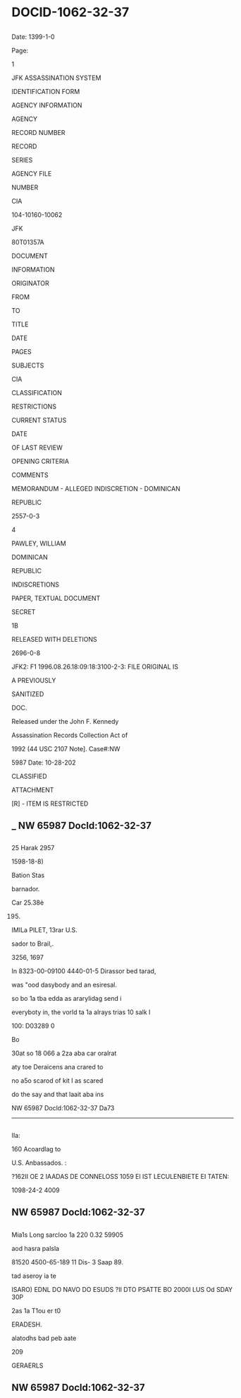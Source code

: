 # DOCID-1062-32-37

##
Date: 1399-1-0

Page:

1

JFK ASSASSINATION SYSTEM

IDENTIFICATION FORM

AGENCY INFORMATION

AGENCY

RECORD NUMBER

RECORD

SERIES

AGENCY FILE

NUMBER

CIA

104-10160-10062

JFK

80T01357A

DOCUMENT

INFORMATION

ORIGINATOR

FROM

TO

TITLE

DATE

PAGES

SUBJECTS

CIA

CLASSIFICATION

RESTRICTIONS

CURRENT STATUS

DATE

OF LAST REVIEW

OPENING CRITERIA

COMMENTS

MEMORANDUM - ALLEGED INDISCRETION - DOMINICAN

REPUBLIC

2557-0-3

4

PAWLEY, WILLIAM

DOMINICAN

REPUBLIC

INDISCRETIONS

PAPER, TEXTUAL DOCUMENT

SECRET

1B

RELEASED WITH DELETIONS

2696-0-8

JFK2: F1 1996.08.26.18:09:18:3100-2-3: FILE ORIGINAL IS

A PREVIOUSLY

SANITIZED

DOC.

Released under the John F. Kennedy

Assassination Records Collection Act of

1992 (44 USC 2107 Note]. Case#:NW

5987 Date: 10-28-202

CLASSIFIED

ATTACHMENT

[R] - ITEM IS RESTRICTED

_ NW 65987 Docld:1062-32-37
---

##
25 Harak 2957

1598-18-8)

Bation Stas

barnador.

Car 25.38è

195.

IMILa PILET, 13rar U.S.

sador to Brail,.

3256, 1697

In 8323-00-09100 4440-01-5 Dirassor bed tarad,

was "ood dasybody and an esiresal.

so bo 1a tba edda as ararylidag send i

everyboty in, the vorld ta 1a alrays trias 10 salk I

100: D03289 0

Bo

30at so 18 066 a 2za aba car oralrat

aty toe Deraicens ana crared to

no a5o scarod of kit I as scared

do the say and that laait aba ins

NW 65987 Docld:1062-32-37
Da73

---

##
IIa:

160 Acoardlag to

U.S. Anbassados. :

?162II OE 2 IAADAS DE CONNELOSS 1059 El IST LECULENBIETE EI TATEN:

1098-24-2 4009

NW 65987 Docld:1062-32-37
---

##
Mia1s Long sarcloo 1a 220 0.32 59905

aod hasra palsla

81520 4500-65-189 11 Dis- 3 Saap 89.

tad aseroy ia te

ISARO) EDNL DO NAVO DO ESUDS ?II DTO PSATTE BO 2000I LUS Od SDAY 30P

2as 1a T1ou er t0

ERADESH.

alatodhs bad peb aate

209

GERAERLS

NW 65987 Docld:1062-32-37
---

